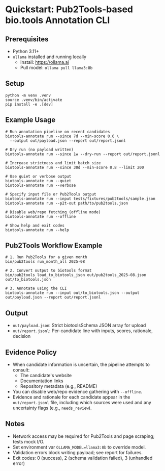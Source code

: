 # Quickstart: Pub2Tools-based bio.tools Annotation CLI

## Prerequisites
- Python 3.11+
- `ollama` installed and running locally
  - Install: https://ollama.ai
  - Pull model: `ollama pull llama3:8b`

## Setup
```
python -m venv .venv
source .venv/bin/activate
pip install -e .[dev]
```

## Example Usage
```
# Run annotation pipeline on recent candidates
biotools-annotate run --since 7d --min-score 0.6 \
  --output out/payload.json --report out/report.jsonl

# Dry run (no payload written)
biotools-annotate run --since 1w --dry-run --report out/report.jsonl

# Increase strictness and limit batch size
biotools-annotate run --since 30d --min-score 0.8 --limit 200

# Use quiet or verbose output
biotools-annotate run --quiet
biotools-annotate run --verbose

# Specify input file or Pub2Tools output
biotools-annotate run --input tests/fixtures/pub2tools/sample.json
biotools-annotate run --p2t-out path/to/pub2tools.json

# Disable web/repo fetching (offline mode)
biotools-annotate run --offline

# Show help and exit codes
biotools-annotate run --help
```

## Pub2Tools Workflow Example
```
# 1. Run Pub2Tools for a given month
bin/pub2tools run_month_all 2025-08

# 2. Convert output to biotools format
bin/pub2tools load_to_biotools_json out/pub2tools_2025-08.json out/to_biotools.json

# 3. Annotate using the CLI
biotools-annotate run --input out/to_biotools.json --output out/payload.json --report out/report.jsonl
```

## Output
- `out/payload.json`: Strict biotoolsSchema JSON array for upload
- `out/report.jsonl`: Per-candidate line with inputs, scores, rationale, decision

## Evidence Policy
- When candidate information is uncertain, the pipeline attempts to consult:
  - The candidate's website
  - Documentation links
  - Repository metadata (e.g., README)
- You can disable web/repo evidence gathering with `--offline`.
- Evidence and rationale for each candidate appear in the `out/report.jsonl` file, including which sources were used and any uncertainty flags (e.g., `needs_review`).

## Notes
- Network access may be required for Pub2Tools and page scraping; tests mock I/O.
- Set environment var `OLLAMA_MODEL=llama3:8b` to override model.
- Validation errors block writing payload; see report for failures.
- Exit codes: 0 (success), 2 (schema validation failed), 3 (unhandled error)
